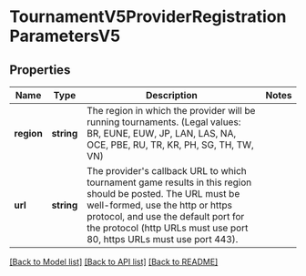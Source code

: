 # TournamentV5ProviderRegistrationParametersV5

## Properties
Name | Type | Description | Notes
------------ | ------------- | ------------- | -------------
**region** | **string** | The region in which the provider will be running tournaments.              (Legal values:  BR,  EUNE,  EUW,  JP,  LAN,  LAS,  NA,  OCE,  PBE,  RU,  TR,  KR,  PH,  SG,  TH,  TW,  VN) | 
**url** | **string** | The provider&#39;s callback URL to which tournament game results in this region should be posted. The URL must be well-formed, use the http or https protocol, and use the default port for the protocol (http URLs must use port 80, https URLs must use port 443). | 

[[Back to Model list]](../README.md#documentation-for-models) [[Back to API list]](../README.md#documentation-for-api-endpoints) [[Back to README]](../README.md)


